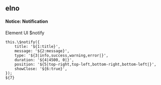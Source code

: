 ## elno
#### Notice: Notification
Element UI $notify
```
this.\$notify({
	title: '${1:title}',
	message: '${2:message}',
	type: '${3|info,success,warning,error|}',
	duration: '${4|4500, 0|}',
	position: '${5|top-right,top-left,bottom-right,bottom-left|}',
	showClose: '${6:true}',
});
${7}
```
